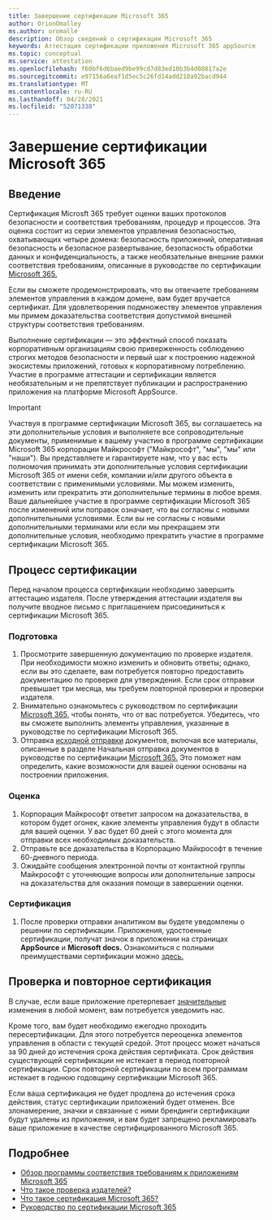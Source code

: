 ```yaml
---
title: Завершение сертификации Microsoft 365
author: OrionOmalley
ms.author: oromalle
description: Обзор сведений о сертификации Microsoft 365
keywords: Аттестация сертификации приложения Microsoft 365 appSource
ms.topic: conceptual
ms.service: attestation
ms.openlocfilehash: f60bf6d6baed9be99cd7d83ed10b3b4d08817a2e
ms.sourcegitcommit: e97156a6eaf1d5ec5c26fd14add210a92bacd944
ms.translationtype: MT
ms.contentlocale: ru-RU
ms.lasthandoff: 04/28/2021
ms.locfileid: "52071338"
---
```

# <a name="complete-microsoft-365-certification"></a>Завершение сертификации Microsoft 365

## <a name="introduction"></a>Введение

Сертификация Microsft 365 требует оценки ваших протоколов безопасности и соответствия требованиям, процедур и процессов. Эта оценка состоит из серии элементов управления безопасностью, охватывающих четыре домена: безопасность приложений, оперативная безопасность и безопасное развертывание, безопасность обработки данных и конфиденциальность, а также необязательные внешние рамки соответствия требованиям, описанные в руководстве по сертификации [Microsoft 365.](https://docs.microsoft.com/microsoft-365-app-certification/docs/certification-submission-guide)

Если вы сможете продемонстрировать, что вы отвечаете требованиям элементов управления в каждом домене, вам будет вручается сертификат. Для удовлетворения подмножеству элементов управления мы примем доказательства соответствия допустимой внешней структуры соответствия требованиям. 

Выполнение сертификации — это эффектный способ показать корпоративным организациям свою приверженность соблюдению строгих методов безопасности и первый шаг к построению надежной экосистемы приложений, готовых к корпоративному потреблению. Участие в программе аттестации и сертификации является необязательным и не препятствует публикации и распространению приложения на платформе Microsoft AppSource.

> [!IMPORTANT]
> Участвуя в программе сертификации Microsoft 365, вы соглашаетесь на эти дополнительные условия и выполняете все сопроводительные документы, применимые к вашему участию в программе сертификации Microsoft 365 корпорации Майкрософт ("Майкрософт", "мы", "мы" или "наши"). Вы представляете и гарантируете нам, что у вас есть полномочия принимать эти дополнительные условия сертификации Microsoft 365 от имени себя, компании и/или другого объекта в соответствии с применимыми условиями. Мы можем изменить, изменить или прекратить эти дополнительные термины в любое время. Ваше дальнейшее участие в программе сертификации Microsoft 365 после изменений или поправок означает, что вы согласны с новыми дополнительными условиями. Если вы не согласны с новыми дополнительными терминами или если мы прекращаем эти дополнительные условия, необходимо прекратить участие в программе сертификации Microsoft 365.

## <a name="certification-process"></a>Процесс сертификации

Перед началом процесса сертификации необходимо завершить аттестацию издателя. После утверждения аттестации издателя вы получите вводное письмо с приглашением присоединиться к сертификации Microsoft 365.

### <a name="preparation"></a>Подготовка
1. Просмотрите завершенную документацию по проверке издателя. При необходимости можно изменить и обновить ответы; однако, если вы это сделаете, вам потребуется повторно предоставить документацию по проверке для утверждения. Если срок отправки превышает три месяца, мы требуем повторной проверки и проверки издателя. 
1. Внимательно ознакомьтесь с руководством по сертификации [Microsoft 365,](https://docs.microsoft.com/microsoft-365-app-certification/docs/certification-submission-guide) чтобы понять, что от вас потребуется. Убедитесь, что вы сможете выполнить элементы управления, указанные в руководстве по сертификации Microsoft 365.
1. Отправка [исходной отправки](https://docs.microsoft.com/microsoft-365-app-certification/docs/certification-submission-guide#initial-document-submission) документов, включая все материалы, описанные в разделе Начальная отправка документов в руководстве по сертификации [Microsoft 365.](https://docs.microsoft.com/microsoft-365-app-certification/docs/certification-submission-guide) Это поможет нам определить, какие возможности для вашей оценки основаны на построении приложения.

### <a name="assessment"></a>Оценка
1. Корпорация Майкрософт ответит запросом на доказательства, в котором будет огонек, какие элементы управления будут в области для вашей оценки. У вас будет 60 дней с этого момента для отправки всех необходимых доказательств.
1. Отправьте все доказательства в Корпорацию Майкрософт в течение 60-дневного периода.
1. Ожидайте сообщения электронной почты от контактной группы Майкрософт с уточняющие вопросы или дополнительные запросы на доказательства для оказания помощи в завершении оценки.

### <a name="certification"></a>Сертификация
1. После проверки отправки аналитиком вы будете уведомлены о решении по сертификации. Приложения, удостоенные сертификации, получат значок в приложении на страницах **AppSource** и **Microsoft docs.** Ознакомиться с полными преимуществами сертификации можно [здесь.](https://docs.microsoft.com/microsoft-365-app-certification/docs/enterprise-app-certification-guide#program-benefits)

## <a name="review-and-re-certification"></a>Проверка и повторное сертификация
В случае, если ваше приложение претерпевает [значительные](https://docs.microsoft.com/microsoft-365-app-certification/docs/certification-submission-guide#significant-changes) изменения в любой момент, вам потребуется уведомить нас.

Кроме того, вам будет необходимо ежегодно проходить пересертификации. Для этого потребуется переоценка элементов управления в области с текущей средой. Этот процесс может начаться за 90 дней до истечения срока действия сертификата. Срок действия существующей сертификации не истекает в период повторной сертификации. Срок повторной сертификации по всем программам истекает в годнюю годовщину сертификации Microsoft 365.

Если ваша сертификация не будет продлена до истечения срока действия, статус сертификации приложений будет отменен. Все злонамерение, значки и связанные с ними брендинги сертификации будут удалены из приложения, и вам будет запрещено рекламировать ваше приложение в качестве сертифицированного Microsoft 365.



## <a name="learn-more"></a>Подробнее

* [Обзор программы соответствия требованиям к приложениям Microsoft 365](~/overview.md)  
* [Что такое проверка издателей?](https://docs.microsoft.com/azure/active-directory/develop/publisher-verification-overview)
* [Что такое сертификация Microsoft 365?](~/docs/enterprise-app-certification-guide.md)  
* [Руководство по сертификации Microsoft 365](~/docs/certification-submission-guide.md)
